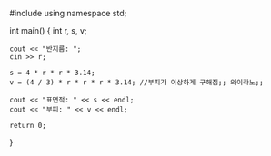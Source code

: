 #include <iostream>
using namespace std;

int main()
{
	int r, s, v;

	cout << "반지름: ";
	cin >> r;

	s = 4 * r * r * 3.14;
	v = (4 / 3) * r * r * r * 3.14; //부피가 이상하게 구해짐;; 와이라노;;

	cout << "표면적: " << s << endl;
	cout << "부피: " << v << endl;

	return 0;
}